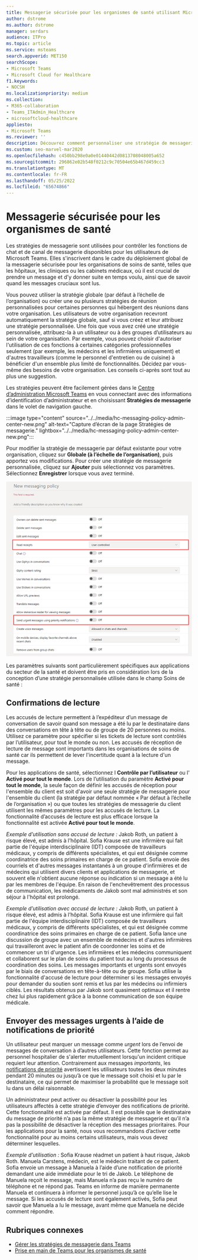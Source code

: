 ```yaml
---
title: Messagerie sécurisée pour les organismes de santé utilisant Microsoft Teams
author: dstrome
ms.author: dstrome
manager: serdars
audience: ITPro
ms.topic: article
ms.service: msteams
search.appverid: MET150
searchScope:
- Microsoft Teams
- Microsoft Cloud for Healthcare
f1.keywords:
- NOCSH
ms.localizationpriority: medium
ms.collection:
- M365-collaboration
- Teams_ITAdmin_Healthcare
- microsoftcloud-healthcare
appliesto:
- Microsoft Teams
ms.reviewer: ''
description: Découvrez comment personnaliser une stratégie de messagerie sécurisée pour Microsoft Teams qui peut inclure des accusés de lecture et des notifications de priorité.
ms.custom: seo-marvel-mar2020
ms.openlocfilehash: c450bb298e0a0e01440442d0813708048005a652
ms.sourcegitcommit: 296862e02b548f0212c9c70504e65b467d459cc3
ms.translationtype: MT
ms.contentlocale: fr-FR
ms.lasthandoff: 05/25/2022
ms.locfileid: "65674866"
---
```

# <a name="secure-messaging-for-healthcare-organizations"></a>Messagerie sécurisée pour les organismes de santé

Les stratégies de messagerie sont utilisées pour contrôler les fonctions de chat et de canal de messagerie disponibles pour les utilisateurs de Microsoft Teams. Elles s'inscrivent dans le cadre du déploiement global de la messagerie sécurisée pour les organisations de soins de santé, telles que les hôpitaux, les cliniques ou les cabinets médicaux, où il est crucial de prendre un message et d'y donner suite en temps voulu, ainsi que de savoir quand les messages cruciaux sont lus.

Vous pouvez utiliser la stratégie globale (par défaut à l’échelle de l’organisation) ou créer une ou plusieurs stratégies de réunion personnalisées pour certaines personnes qui hébergent des réunions dans votre organisation. Les utilisateurs de votre organisation recevront automatiquement la stratégie globale, sauf si vous créez et leur attribuez une stratégie personnalisée. Une fois que vous avez créé une stratégie personnalisée, attribuez-la à un utilisateur ou à des groupes d’utilisateurs au sein de votre organisation. Par exemple, vous pouvez choisir d'autoriser l'utilisation de ces fonctions à certaines catégories professionnelles seulement (par exemple, les médecins et les infirmières uniquement) et d'autres travailleurs (comme le personnel d'entretien ou de cuisine) à bénéficier d'un ensemble plus limité de fonctionnalités. Décidez par vous-même des besoins de votre organisation. Les conseils ci-après sont tout au plus une suggestion.

Les stratégies peuvent être facilement gérées dans le [Centre d’administration Microsoft Teams](https://admin.teams.microsoft.com) en vous connectant avec des informations d’identification d’administrateur et en choisissant **Stratégies de messagerie** dans le volet de navigation gauche.

 :::image type="content" source="../../media/hc-messaging-policy-admin-center-new.png" alt-text="Capture d’écran de la page Stratégies de messagerie." lightbox="../../media/hc-messaging-policy-admin-center-new.png":::
 
 Pour modifier la stratégie de messagerie par défaut existante pour votre organisation, cliquez sur **Globale (à l’échelle de l’organisation)**, puis apportez vos modifications. Pour créer une stratégie de messagerie personnalisée, cliquez sur **Ajouter** puis sélectionnez vos paramètres. Sélectionnez **Enregistrer** lorsque vous avez terminé.

![Capture d’écran des paramètres de stratégie de messagerie.](../../media/hc-messaging-policy.png)

Les paramètres suivants sont particulièrement spécifiques aux applications du secteur de la santé et doivent être pris en considération lors de la conception d’une stratégie personnalisée utilisée dans le champ Soins de santé :

## <a name="read-receipts"></a>Confirmations de lecture

Les accusés de lecture permettent à l’expéditeur d’un message de conversation de savoir quand son message a été lu par le destinataire dans des conversations en tête à tête ou de groupe de 20 personnes ou moins. Utilisez ce paramètre pour spécifier si les tickets de lecture sont contrôlés par l’utilisateur, pour tout le monde ou non. Les accusés de réception de lecture de message sont importants dans les organisations de soins de santé car ils permettent de lever l'incertitude quant à la lecture d'un message.

Pour les applications de santé, sélectionnez l **Contrôle par l’utilisateur** ou l' **Activé pour tout le monde**. Lors de l’utilisation du paramètre **Activé pour tout le monde**, la seule façon de définir les accusés de réception pour l'ensemble du client est soit d'avoir une seule stratégie de messagerie pour l'ensemble du client (la stratégie par défaut nommée « Par défaut à l’échelle de l’organisation ») ou que toutes les stratégies de messagerie du client utilisent les mêmes paramètres pour les accusés de lecture. La fonctionnalité d’accusés de lecture est plus efficace lorsque la fonctionnalité est activée **Activé pour tout le monde**.

*Exemple d’utilisation sans accusé de lecture :* Jakob Roth, un patient à risque élevé, est admis à l’hôpital.  Sofia Krause est une infirmière qui fait partie de l'équipe interdisciplinaire (IDT) composée de travailleurs médicaux, y compris de différents spécialistes, et qui est désignée comme coordinatrice des soins primaires en charge de ce patient.  Sofia envoie des courriels et d'autres messages instantanés à un groupe d'infirmières et de médecins qui utilisent divers clients et applications de messagerie, et souvent elle n'obtient aucune réponse ou indication si un message a été lu par les membres de l'équipe. En raison de l'enchevêtrement des processus de communication, les médicaments de Jakob sont mal administrés et son séjour à l'hôpital est prolongé.

*Exemple d’utilisation avec accusé de lecture :* Jakob Roth, un patient à risque élevé, est admis à l’hôpital.  Sofia Krause est une infirmière qui fait partie de l'équipe interdisciplinaire (IDT) composée de travailleurs médicaux, y compris de différents spécialistes, et qui est désignée comme coordinatrice des soins primaires en charge de ce patient.  Sofia lance une discussion de groupe avec un ensemble de médecins et d'autres infirmières qui travailleront avec le patient afin de coordonner les soins et de commencer un tri d'urgence.  Les infirmières et les médecins communiquent et collaborent sur le plan de soins du patient tout au long du processus de coordination des soins.  Les messages importants et urgents sont envoyés par le biais de conversations en tête-à-tête ou de groupe. Sofia utilise la fonctionnalité d'accusé de lecture pour déterminer si les messages envoyés pour demander du soutien sont remis et lus par les médecins ou infirmiers ciblés. Les résultats obtenus par Jakob sont quasiment optimaux et il rentre chez lui plus rapidement grâce à la bonne communication de son équipe médicale.

## <a name="send-urgent-messages-using-priority-notifications"></a>Envoyer des messages urgents à l’aide de notifications de priorité

Un utilisateur peut marquer un message comme *urgent* lors de l’envoi de messages de conversation à d’autres utilisateurs. Cette fonction permet au personnel hospitalier de s'alerter mutuellement lorsqu'un incident critique requiert leur attention. Contrairement aux messages *importants*, les [notifications de priorité](https://support.microsoft.com/article/mark-a-message-as-important-or-urgent-in-teams-ea99d5b6-1317-4550-8d75-86ff14cd4462) avertissent les utilisateurs toutes les deux minutes pendant 20 minutes ou jusqu’à ce que le message soit choisi et lu par le destinataire, ce qui permet de maximiser la probabilité que le message soit lu dans un délai raisonnable.

Un administrateur peut activer ou désactiver la possibilité pour les utilisateurs affectés à cette stratégie d’envoyer des notifications de priorité. Cette fonctionnalité est activée par défaut. Il est possible que le destinataire du message de priorité n’a pas la même stratégie de messagerie et qu’il n’a pas la possibilité de désactiver la réception des messages prioritaires. Pour les applications pour la santé, nous vous recommandons d’activer cette fonctionnalité pour au moins certains utilisateurs, mais vous devez déterminer lesquelles.

*Exemple d’utilisation :* Sofia Krause réadmet un patient à haut risque, Jakob Roth. Manuela Carstens, médecin, est le médecin traitant de ce patient.  Sofia envoie un message à Manuela à l’aide d’une notification de priorité demandant une aide immédiate pour le tri de Jakob.  Le téléphone de Manuela reçoit le message, mais Manuela n’a pas reçu le numéro de téléphone et ne répond pas. Teams en informe de manière permanente Manuela et continuera à informer le personnel jusqu’à ce qu’elle lise le message. Si les accusés de lecture sont également activés, Sofia peut savoir que Manuela a lu le message, avant même que Manuela ne décide comment répondre.

## <a name="related-topics"></a>Rubriques connexes

- [Gérer les stratégies de messagerie dans Teams](../../messaging-policies-in-teams.md)
- [Prise en main de Teams pour les organismes de santé](teams-in-hc.md)
